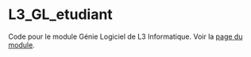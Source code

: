 # L3_GL_etudiant

Code pour le module Génie Logiciel de L3 Informatique. Voir la [page du
module](http://www-lisic.univ-littoral.fr/~dehos/build/html/GL/).

